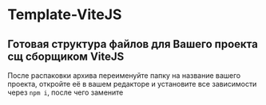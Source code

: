 # Template-ViteJS

## Готовая структура файлов для Вашего проекта сщ сборщиком ViteJS

После распаковки архива переименуйте папку на название вашего проекта, откройте её в вашем редакторе и установите все зависимости через `npm i`, после чего замените 
